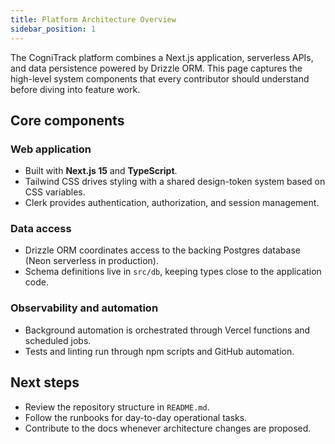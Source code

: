 ```yaml
---
title: Platform Architecture Overview
sidebar_position: 1
---
```


The CogniTrack platform combines a Next.js application, serverless APIs, and data persistence powered by Drizzle ORM. This page captures the high-level system components that every contributor should understand before diving into feature work.

## Core components

### Web application
- Built with **Next.js 15** and **TypeScript**.
- Tailwind CSS drives styling with a shared design-token system based on CSS variables.
- Clerk provides authentication, authorization, and session management.

### Data access
- Drizzle ORM coordinates access to the backing Postgres database (Neon serverless in production).
- Schema definitions live in `src/db`, keeping types close to the application code.

### Observability and automation
- Background automation is orchestrated through Vercel functions and scheduled jobs.
- Tests and linting run through npm scripts and GitHub automation.

## Next steps
- Review the repository structure in `README.md`.
- Follow the runbooks for day-to-day operational tasks.
- Contribute to the docs whenever architecture changes are proposed.
